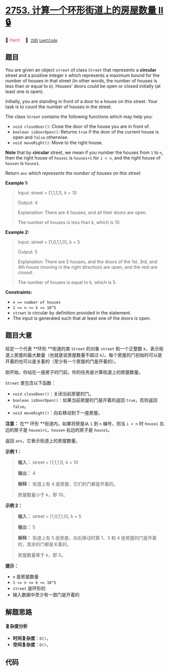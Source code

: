 # [2753. 计算一个环形街道上的房屋数量 II 🔒](https://2xiao.github.io/leetcode-js/problem/2753.html)

🔴 <font color=#ff334b>Hard</font>&emsp; 🔗&ensp;[`力扣`](https://leetcode.cn/problems/count-houses-in-a-circular-street-ii) [`LeetCode`](https://leetcode.com/problems/count-houses-in-a-circular-street-ii)

## 题目

You are given an object `street` of class `Street` that represents a
**circular** street and a positive integer `k` which represents a maximum
bound for the number of houses in that street (in other words, the number of
houses is less than or equal to `k`). Houses' doors could be open or closed
initially (at least one is open).

Initially, you are standing in front of a door to a house on this street. Your
task is to count the number of houses in the street.

The class `Street` contains the following functions which may help you:

  * `void closeDoor()`: Close the door of the house you are in front of.
  * `boolean isDoorOpen()`: Returns `true` if the door of the current house is open and `false` otherwise.
  * `void moveRight()`: Move to the right house.

**Note** that by **circular** street, we mean if you number the houses from
`1` to `n`, then the right house of `housei` is `housei+1` for `i < n`, and
the right house of `housen` is `house1`.

Return `ans` _which represents the number of houses on this street._



**Example 1:**

> Input: street = [1,1,1,1], k = 10
> 
> Output: 4
> 
> Explanation: There are 4 houses, and all their doors are open. 
> 
> The number of houses is less than k, which is 10.

**Example 2:**

> Input: street = [1,0,1,1,0], k = 5
> 
> Output: 5
> 
> Explanation: There are 5 houses, and the doors of the 1st, 3rd, and 4th house (moving in the right direction) are open, and the rest are closed.
> 
> The number of houses is equal to k, which is 5.

**Constraints:**

  * `n == number of houses`
  * `1 <= n <= k <= 10^5`
  * `street` is circular by definition provided in the statement.
  * The input is generated such that at least one of the doors is open.


## 题目大意

给定一个代表 **环形  **街道的类 `Street` 的对象 `street` 和一个正整数 `k`，表示街道上房屋的最大数量（也就是说房屋数量不超过
`k`）。每个房屋的门初始时可以是开着的也可以是关着的（至少有一个房屋的门是开着的）。

刚开始，你站在一座房子的门前。你的任务是计算街道上的房屋数量。

`Street` 类包含以下函数：

  * `void closeDoor()`：关闭当前房屋的门。
  * `boolean isDoorOpen()`：如果当前房屋的门是开着的返回 `true`，否则返回 `false`。
  * `void moveRight()`：向右移动到下一座房屋。

**注意：** 在**  环形 **街道内，如果将房屋从 `1` 到 `n` 编号，则当 `i < n` 时 `housei` 右边的房子是
`housei+1`，`housen` 右边的房子是 `house1`。

返回 `ans`，它表示街道上的房屋数量。



**示例 1：**

> 
> 
> 
> 
> 
> **输入：** street = [1,1,1,1], k = 10
> 
> **输出：** 4
> 
> **解释：** 街道上有 4 座房屋，它们的门都是开着的。
> 
> 房屋数量小于 k，即 10。

**示例 2：**

> 
> 
> 
> 
> 
> **输入：** street = [1,0,1,1,0], k = 5
> 
> **输出：** 5
> 
> **解释：** 街道上有 5 座房屋，向右移动时第 1、3 和 4 座房屋的门是开着的，其余的门都是关着的。
> 
> 房屋数量等于 k，即 5。
> 
> 



**提示：**

  * `n` 是房屋数量
  * `1 <= n <= k <= 10^5`
  * `street` 是环形的
  * 输入数据中至少有一扇门是开着的


## 解题思路

#### 复杂度分析

- **时间复杂度**：`O()`，
- **空间复杂度**：`O()`，

## 代码

```javascript

```